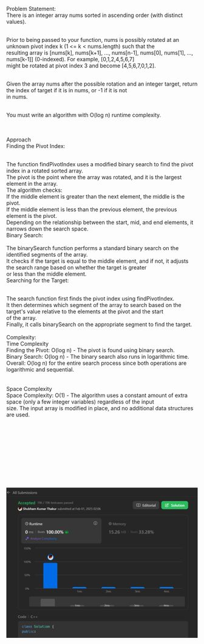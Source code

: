 Problem Statement:</br>
There is an integer array nums sorted in ascending order (with distinct values).</br></br>

Prior to being passed to your function, nums is possibly rotated at an unknown pivot index k (1 <= k < nums.length) such that the </br>resulting array is [nums[k], nums[k+1], ..., nums[n-1], nums[0], nums[1], ..., nums[k-1]] (0-indexed). For example, [0,1,2,4,5,6,7] </br>might be rotated at pivot index 3 and become [4,5,6,7,0,1,2].</br></br>

Given the array nums after the possible rotation and an integer target, return the index of target if it is in nums, or -1 if it is not </br>in nums.</br></br>

You must write an algorithm with O(log n) runtime complexity.</br></br></br>


Approach</br>
Finding the Pivot Index:</br></br>

The function findPivotIndex uses a modified binary search to find the pivot index in a rotated sorted array.</br>
The pivot is the point where the array was rotated, and it is the largest element in the array.</br>
The algorithm checks:</br>
If the middle element is greater than the next element, the middle is the pivot.</br>
If the middle element is less than the previous element, the previous element is the pivot.</br>
Depending on the relationship between the start, mid, and end elements, it narrows down the search space.</br>
Binary Search:</br>
</br>
The binarySearch function performs a standard binary search on the identified segments of the array.</br>
It checks if the target is equal to the middle element, and if not, it adjusts the search range based on whether the target is greater </br>or less than the middle element.</br>
Searching for the Target:</br></br>

The search function first finds the pivot index using findPivotIndex.</br>
It then determines which segment of the array to search based on the target's value relative to the elements at the pivot and the start </br>of the array.</br>
Finally, it calls binarySearch on the appropriate segment to find the target.</br>
</br>
Complexity:</br>
Time Complexity</br>
Finding the Pivot: O(log n) - The pivot is found using binary search.</br>
Binary Search: O(log n) - The binary search also runs in logarithmic time.</br>
Overall: O(log n) for the entire search process since both operations are logarithmic and sequential.</br>
</br>
</br>
Space Complexity</br>
Space Complexity: O(1) - The algorithm uses a constant amount of extra space (only a few integer variables) regardless of the input </br>size. The input array is modified in place, and no additional data structures are used.</br></br></br></br></br></br></br></br></br></br></br>

![alt text](image.png)